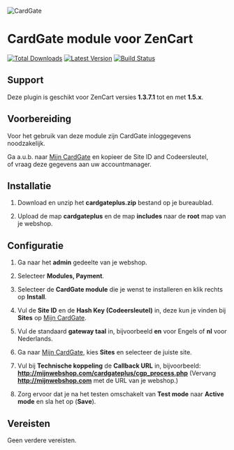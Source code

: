 ![CardGate](https://cdn.curopayments.net/thumb/200/logos/cardgate.png)

# CardGate module voor ZenCart

[![Total Downloads](https://img.shields.io/packagist/dt/cardgate/zencart.svg)](https://packagist.org/packages/cardgate/zencart)
[![Latest Version](https://img.shields.io/packagist/v/cardgate/zencart.svg)](https://github.com/cardgate/zencart/releases)
[![Build Status](https://travis-ci.org/cardgate/zencart.svg?branch=master)](https://travis-ci.org/cardgate/zencart)

## Support

Deze plugin is geschikt voor ZenCart versies **1.3.7.1** tot en met **1.5.x**.

## Voorbereiding

Voor het gebruik van deze module zijn CardGate inloggegevens noodzakelijk.

Ga a.u.b. naar [Mijn CardGate](https://my.cardgate.com/) en kopieer de  Site ID and Codeersleutel,  
of vraag deze gegevens aan uw accountmanager.

## Installatie

1. Download en unzip het **cardgateplus.zip** bestand op je bureaublad.

2. Upload de map **cardgateplus** en de map **includes** naar de **root** map van je webshop.

## Configuratie

1. Ga naar het **admin** gedeelte van je webshop.

2. Selecteer **Modules, Payment**.

3. Selecteer de **CardGate module** die je wenst te installeren en klik rechts op **Install**.

4. Vul de **Site ID** en de **Hash Key (Codeersleutel)** in, deze kun je vinden bij **Sites** op [Mijn CardGate](https://my.cardgate.com/).

5. Vul de standaard **gateway taal** in, bijvoorbeeld **en** voor Engels of **nl** voor Nederlands.

6. Ga naar [Mijn CardGate](https://my.cardgate.com/), kies **Sites** en selecteer de juiste site.

7. Vul bij **Technische koppeling** de **Callback URL** in, bijvoorbeeld:  
   **http://mijnwebshop.com/cardgateplus/cgp_process.php**
  (Vervang **http://mijnwebshop.com** met de URL van je webshop.)

8. Zorg ervoor dat je na het testen omschakelt van **Test mode** naar **Active mode** en sla het op (**Save**).

## Vereisten

Geen verdere vereisten.
